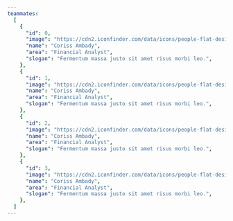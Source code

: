 ```yaml
---
teammates:
  [
    {
      "id": 0,
      "image": "https://cdn2.iconfinder.com/data/icons/people-flat-design/64/Man-Person-People-Avatar-User-Happy-256.png",
      "name": "Coriss Ambady",
      "area": "Financial Analyst",
      "slogan": "Fermentum massa justo sit amet risus morbi leo.",
    },
    {
      "id": 1,
      "image": "https://cdn2.iconfinder.com/data/icons/people-flat-design/64/Man-Person-People-Avatar-User-Happy-256.png",
      "name": "Coriss Ambady",
      "area": "Financial Analyst",
      "slogan": "Fermentum massa justo sit amet risus morbi leo.",
    },
    {
      "id": 2,
      "image": "https://cdn2.iconfinder.com/data/icons/people-flat-design/64/Man-Person-People-Avatar-User-Happy-256.png",
      "name": "Coriss Ambady",
      "area": "Financial Analyst",
      "slogan": "Fermentum massa justo sit amet risus morbi leo.",
    },
    {
      "id": 3,
      "image": "https://cdn2.iconfinder.com/data/icons/people-flat-design/64/Man-Person-People-Avatar-User-Happy-256.png",
      "name": "Coriss Ambady",
      "area": "Financial Analyst",
      "slogan": "Fermentum massa justo sit amet risus morbi leo.",
    },
  ]
---
```

